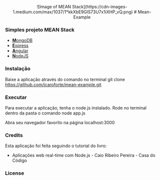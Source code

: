 <center>![Image of MEAN Stack](https://cdn-images-1.medium.com/max/1037/1*kkXbE9GlS73U7x1iXHP_vQ.png)
# Mean-Example </center>


### Simples projeto MEAN Stack

* [**M**ongoDB](https://www.mongodb.com/)
* [**E**xpress](https://expressjs.com/)
* [**A**ngular](https://angular.io/)
* [**N**odeJS](https://nodejs.org/en/)

### Instalação

Baixe a aplicação através do comando no terminal git clone https://github.com/icaroforte/mean-example.git

### Executar

Para executar a aplicação, tenha o node.js instalado. Rode no terminal dentro da pasta o comando node app.js

Abra seu navegador favorito na página localhost:3000

### Credits

Esta aplicação foi feita seguindo o tutorial do livro:
* Aplicações web real-time com Node.js - Caio Ribeiro Pereira - Casa do Código

### License
